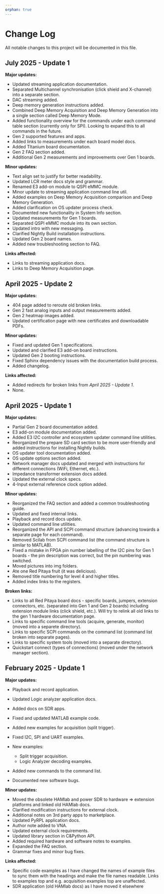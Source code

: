 ```yaml
---
orphan: true
---
```


# Change Log

All notable changes to this project will be documented in this file.

## July 2025 - Update 1

**Major updates:**

- Updated streaming application documentation.
- Separated Multichannel synchronisation (click shield and X-channel) into a separate section.
- DAC streaming added.
- Deep memory generation instructions added.
- Combined Deep Memory Acquisition and Deep Memory Generation into a single section called Deep Memory Mode.
- Added functionality overview for the commands under each command table section (currently only for SPI). Looking to expand this to all commands in the future.
- Gen 2 supported features and apps.
- Added links to measurements under each board model docs.
- Added TItanium board documentation.
- Gen 2 FAQ section added.
- Additional Gen 2 measurements and improvements over Gen 1 boards.

**Minor updates:**

- Text align set to justify for better readability.
- Updated LCR meter docs style and grammar.
- Renamed E3 add-on module to QSPI eMMC module.
- Minor update to streaming application command line util.
- Added examples on Deep Memory Acquisition comparison and Deep Memory Generation.
- Added clarification on OS updater process check.
- Documented new functionality in System Info section.
- Updated measurements for Gen 1 boards.
- Separated QSPI eMMC module into its own section.
- Updated intro with new messaging.
- Clarified Nightly Build installation instructions.
- Updated Gen 2 board names.
- Added new troubleshooting section to FAQ.

**Links affected:**

- Links to streaming application docs.
- Links to Deep Memory Acquisition page.

## April 2025 - Update 2

**Major updates:**

- 404 page added to reroute old broken links.
- Gen 2 fast analog inputs and output measurements added.
- Gen 2 heatmap images added.
- Updated certification page with new certificates and downloadable PDFs.

**Minor updates:**

- Fixed and updated Gen 1 specifications.
- Updated and clarified E3 add-on board instructions.
- Updated Gen 2 booting instructions.
- Fixed Sphinx dependency issues with the documentation build process.
- Added changelog.

**Links affected:**

- Added redirects for broken links from *April 2025 - Update 1*.
- None.

## April 2025 - Update 1

**Major updates:**

- Partial Gen 2 board documentation added.
- E3 add-on module documentation added.
- Added E3 I2C controller and ecosystem updater command line utilities.
- Reorganized the prepare SD card section to be more user-friendly and added instructions for installing Nightly builds.
- OS updater tool documentation added.
- OS update options section added.
- Network manager docs updated and merged with instructions for different connections (WiFi, Ethernet, etc.).
- Impedance transformer extension docs added.
- Updated the external clock specs.
- 4-Input external reference clock option added.

**Minor updates:**

- Reorganized the FAQ section and added a common troubleshooting guide.
- Updated and fixed internal links.
- Playback and record docs update.
- Updated command line utilities.
- Reorganized the API and SCPI command structure (advancing towards a separate page for each command).
- Removed Scilab from SCPI command list (the command structure is similar to MATLAB).
- Fixed a mistake in FPGA pin number labelling of the I2C pins for Gen 1 boards - the pin description was correct, but the pin numbering was switched.
- Moved pictures into img folders.
- Ate one Red Pitaya fruit (it was delicious).
- Removed title numbering for level 4 and higher titles.
- Added index links to the registers.

**Broken links:**

- Links to all Red Pitaya board docs - specific boards, jumpers, extension connectors, etc. (separated into Gen 1 and Gen 2 boards) including extension module links (click shield, etc.). Will try to relink all old links to the gen 1 hardware documentation page.
- Links to specific command line tools (acquire, generate, monitor) (moved into a separete directory).
- Links to specific SCPI commands on the command list (command list broken into separate pages).
- Links to specific system tools (moved into a separate directory).
- Quickstart connect (types of connections) (moved under the network manager section).

## February 2025 - Update 1

**Major updates:**

- Playback and record application.
- Updated Logic analyzer application docs.
- Added docs on SDR apps.
- Fixed and updated MATLAB example code.
- Added new examples for acquisition (split trigger).
- Fixed I2C, SPI and UART examples.
- New examples:

  - Split trigger acquisition.
  - Logic Analyzer decoding examples.

- Added new commands to the command list.
- Documented new software bugs.

**Minor updates:**

- Moved the obsolete HAMlab and power SDR to hardware => extension platforms and linked old HAMlab docs.
- Clarified modification instructions for external clock.
- Additional notes on 3rd party apps to marketplace.
- Updated PyRPL application docs.
- Author note added to VNA.
- Updated external clock requirements.
- Updated library section in C&Python API.
- Added required hardware and software notes to examples.
- Expanded the FAQ section.
- Grammar fixes and minor bug fixes.

**Links affected:**

- Specific code examples as I have changed the names of example files to sync them with the headings and make the file names readable. Links to examples top and e.g. acquisition examples top are unaffected.
- SDR application (old HAMlab docs) as I have moved it elsewhere
